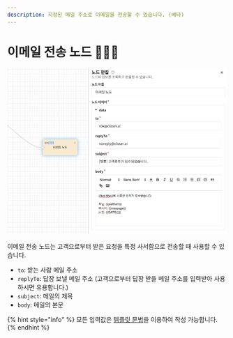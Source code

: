 ```yaml
---
description: 지정된 메일 주소로 이메일을 전송할 수 있습니다. (베타)
---
```


# 이메일 전송 노드 👩🏻‍🔬

![&#xC774;&#xBA54;&#xC77C; &#xB178;&#xB4DC; &#xD3B8;&#xC9D1; &#xD654;&#xBA74;](../../../.gitbook/assets/email_node_example.png)

이메일 전송 노드는 고객으로부터 받은 요청을 특정 사서함으로 전송할 때 사용할 수 있습니다.

* `to`: 받는 사람 메일 주소
* `replyTo`: 답장 보낼 메일 주소 \(고객으로부터 답장 받을 메일 주소를 입력받아 사용하시면 유용합니다.\)
* `subject`: 메일의 제목
* `body`: 메일의 본문 

{% hint style="info" %}
모든 입력값은 [템플릿 문법](../advanced/template-syntax.md)을 이용하여 작성 가능합니다.
{% endhint %}

